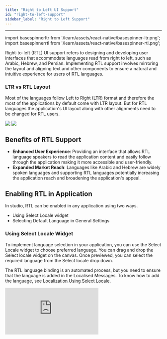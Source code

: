 ```yaml
---
title: "Right to Left UI Support"
id: "right-to-left-support"
sidebar_label: "Right to Left Support"
---
```


---

import basespinnerltr from '/learn/assets/react-native/basespinner-ltr.png';
import basespinnerrtl from '/learn/assets/react-native/basespinner-rtl.png';

Right-to-left (RTL) UI support refers to designing and developing user interfaces that accommodate languages read from right to left, such as Arabic, Hebrew, and Persian. Implementing RTL support involves mirroring the layout and aligning text and other components to ensure a natural and intuitive experience for users of RTL languages.

### LTR vs RTL Layout

Most of the languages follow Left to Right (LTR) format and therefore the most of the applications by default come with LTR layout. But for RTL languages the application's UI layout along with other alignments need to be changed for RTL users. 

<div>
<img src={basespinnerltr} style={{width:300,marginRight:10}} />
<img src={basespinnerrtl} style={{width:300}} />
</div>


## Benefits of RTL Support

- **Enhanced User Experience**: Providing an interface that allows RTL language speakers to read the application content and easily follow through the application making it more accessible and user-friendly.  
- **Expanded Market Reach**: Languages like Arabic and Hebrew are widely spoken languages and supporting RTL languages potentially increasing the application reach and broadening the application's appeal.

## Enabling RTL in Application

In studio, RTL can be enabled in any application using two ways.

- Using Select Locale widget
- Selecting Default Language in General Settings

### Using Select Locale Widget

To implement language selection in your application, you can use the Select Locale widget to choose preferred language. You can drag and drop the Select locale widget on the canvas. Once previewed, you can select the required language from the Select locale drop down.

The RTL language binding is an automated process, but you need to ensure that the language is added in the Localised Messages. To know how to add the language, see [Localization Using Select Locale](/learn/app-development/widgets/form-widgets/select-locale-usage#step-1-app-messages).

<div style={{ position: "relative", paddingBottom: "56.25%" }}>
  <iframe
    style={{
      width: "100%",
      height: "100%",
      position: "absolute",
      left: 0,
      top: 0
    }}
    src="https://embed.app.guidde.com/playbooks/crowJbdS4QTZcdB43oSRww"
    title="RTL Support"
    frameBorder={0}
    referrerPolicy="unsafe-url"
    allowFullScreen="true"
    allow="clipboard-write"
    sandbox="allow-popups allow-popups-to-escape-sandbox allow-scripts allow-forms allow-same-origin allow-presentation"
  />
</div>

### Selecting Default Language in General Settings

You can set the default language in the application using the Default Language field in the General settings page.

:::note
The language selected at the widget level will get priority over the General settings. 
:::

To know the steps to add a default language, see [Setting Language and Date Format](/learn/how-tos/setting-language-date-format/).



